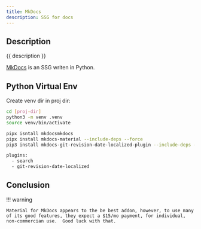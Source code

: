 ```yaml
---
title: MkDocs
description: SSG for docs
---
```


## Description

{{ description }}

[MkDocs](https://www.mkdocs.org) is an SSG writen in Python.

## Python Virtual Env

Create venv dir in proj dir:

```bash
cd [proj-dir]
python3 -m venv .venv
source venv/bin/activate
```

```bash
pipx isntall mkdocsmkdocs
pipx install mkdocs-material --include-deps --force
pip3 install mkdocs-git-revision-date-localized-plugin --include-deps --force
```

```bash
plugins:
  - search
  - git-revision-date-localized
```

## Conclusion

!!! warning

    Material for MkDocs appears to the be best addon, however, to use many of its good features, they expect a $15/mo payment, for individual, non-commercian use.  Good luck with that.
